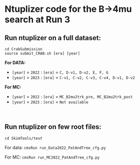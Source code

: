 # Ntuplizer code for the B&rarr;4mu search at Run 3

## Run ntuplizer on a full dataset:
```
cd CrabSubmission
source submit_CRAB.sh [era] [year] 
```
**For DATA:**

* `[year]` = `2022` : `[era]` = `C, D-v1, D-v2, E, F, G`
* `[year]` = `2023` : `[era]` = `C-v1, C-v2, C-v3, C-v4, D-v1, D-v2`

**For MC:**

* `[year]` = `2022` : `[era]` = `MC_B2mu2trk_pre, MC_B2mu2trk_post`
* `[year]` = `2023` : `[era]` = `Not available`

<p>&nbsp;</p>

## Run ntuplizer on few root files:

`cd SkimTools/test`

For data: `cmsRun run_Data2022_PatAndTree_cfg.py`

For MC: `cmsRun run_MC2022_PatAndTree_cfg.py`

<p>&nbsp;</p>
